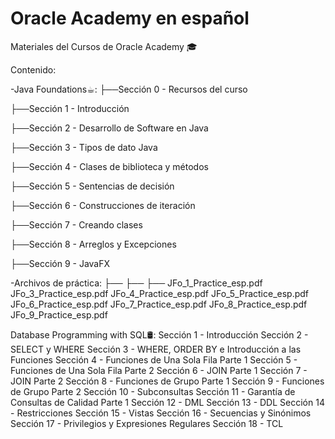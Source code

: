 # Oracle Academy en español
Materiales del Cursos de Oracle Academy 🎓

Contenido:

-Java Foundations☕︎:
├──Sección 0 - Recursos del curso

├──Sección 1 - Introducción

├──Sección 2 - Desarrollo de Software en Java

├──Sección 3 - Tipos de dato Java
    
├──Sección 4 - Clases de biblioteca y métodos
    
├──Sección 5 - Sentencias de decisión
    
├──Sección 6 - Construcciones de iteración
    
├──Sección 7 - Creando clases
    
├──Sección 8 - Arreglos y Excepciones
    
├──Sección 9 - JavaFX
    
-Archivos de práctica:
├──
├──
├──
    JFo_1_Practice_esp.pdf
    JFo_3_Practice_esp.pdf
    JFo_4_Practice_esp.pdf
    JFo_5_Practice_esp.pdf
    JFo_6_Practice_esp.pdf
    JFo_7_Practice_esp.pdf
    JFo_8_Practice_esp.pdf
    JFo_9_Practice_esp.pdf

Database Programming with SQL🛢:
Sección 1 - Introducción
Sección 2 - SELECT y WHERE
Sección 3 - WHERE, ORDER BY e Introducción a las Funciones
Sección 4 - Funciones de Una Sola Fila Parte 1
Sección 5 - Funciones de Una Sola Fila Parte 2
Sección 6 - JOIN Parte 1
Sección 7 - JOIN Parte 2
Sección 8 - Funciones de Grupo Parte 1
Sección 9 - Funciones de Grupo Parte 2
Sección 10 - Subconsultas
Sección 11 - Garantía de Consultas de Calidad Parte 1
Sección 12 - DML
Sección 13 - DDL
Sección 14 - Restricciones
Sección 15 - Vistas
Sección 16 - Secuencias y Sinónimos
Sección 17 - Privilegios y Expresiones Regulares
Sección 18 - TCL
